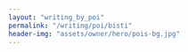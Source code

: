 ```yaml
---
layout: "writing_by_poi"
permalink: "/writing/poi/bisti"
header-img: "assets/owner/hero/pois-bg.jpg"
---
```

